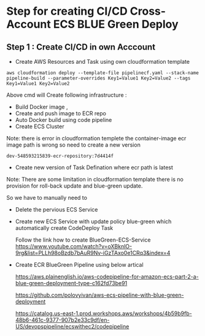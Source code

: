 # Step for creating CI/CD Cross-Account ECS BLUE Green Deploy



## Step 1 : Create CI/CD in own Acccount 

- Create AWS Resources and Task using own cloudformation template

```
aws cloudformation deploy --template-file pipelinecf.yaml --stack-name pipeline-build --parameter-overrides Key1=Value1 Key2=Value2 --tags Key1=Value1 Key2=Value2

```

Above cmd will Create following infrastructure :
- Build Docker image , 
- Create and push image to ECR repo 
- Auto Docker build using code pipeline
- Create ECS Cluster 

Note: there is error in cloudformation templete the container-image ecr image path is wrong so need to create a new version 

```
dev-548593215839-ecr-repository:7d4414f
```

- Create new version of Task Defination where ecr path is latest 


Note: There are some limitation in cloudformation template there is no provision for roll-back update and blue-green update. 

So we have to manually need to 

- Delete the pervious ECS Service 
- Create new ECS Service with update policy blue-green which automatically create CodeDeploy Task 

    Follow the link how to create BlueGreen-ECS-Service https://www.youtube.com/watch?v=oXBknlO-9rg&list=PLLh98oBzdb7bAuR9Nv-iGzTAxo0e1CRq3&index=4

- Create ECR BlueGreen Pipeline using below artical 

    https://aws.plainenglish.io/aws-codepipeline-for-amazon-ecs-part-2-a-blue-green-deployment-type-c162fd73be91

    https://github.com/polovyivan/aws-ecs-pipeline-with-blue-green-deployment

    https://catalog.us-east-1.prod.workshops.aws/workshops/4b59b9fb-48b6-461c-9377-907b2e33c9df/en-US/devopspipeline/ecswithec2/codepipeline

